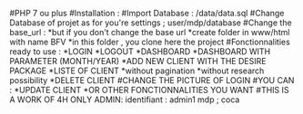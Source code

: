 #PHP 7 ou plus 
#Installation :
    #Import Database : /data/data.sql
    #Change Database of projet as for you're settings ; user/mdp/database
    #Change the base_url : 
        *but if you don't change the base url
        *create folder in www/html with name BFV
        *in this folder , you clone here the project
    #Fonctionnalities ready to use :
        *LOGIN
        *LOGOUT
        *DASHBOARD
        *DASHBOARD WITH PARAMETER (MONTH/YEAR)
        *ADD NEW CLIENT WITH THE DESIRE PACKAGE
        *LISTE OF CLIENT
            *without pagination
            *without research possibility
        *DELETE CLIENT
    #CHANGE THE PICTURE OF LOGIN
    #YOU CAN :
        *UPDATE CLIENT
        *OR OTHER FONCTIONNALITIES YOU WANT
    #THIS IS A WORK OF 4H ONLY
ADMIN:
    identifiant : admin1
    mdp         ; coca
